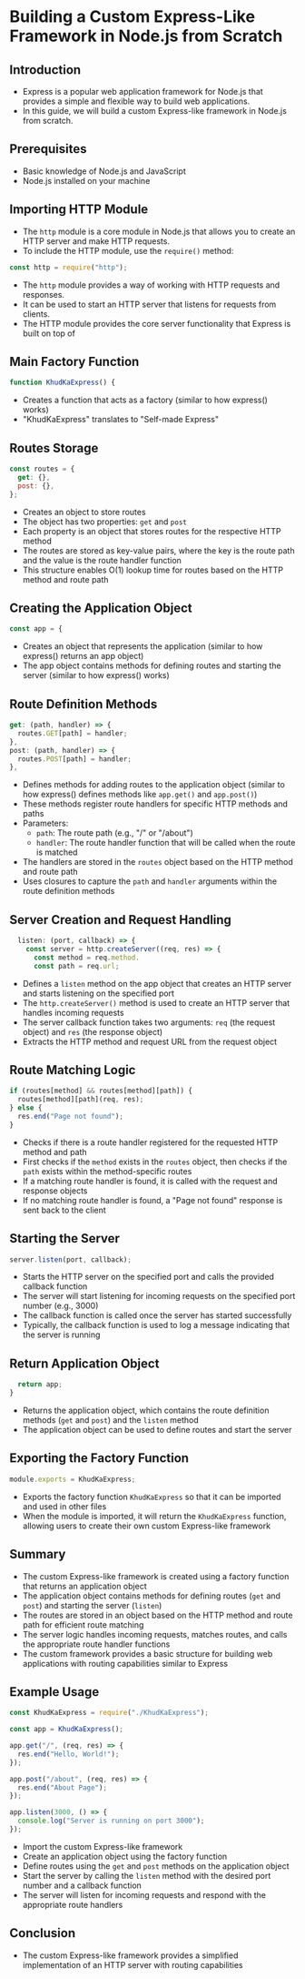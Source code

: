 # Building a Custom Express-Like Framework in Node.js from Scratch

## Introduction

- Express is a popular web application framework for Node.js that provides a simple and flexible way to build web applications.
- In this guide, we will build a custom Express-like framework in Node.js from scratch.

## Prerequisites

- Basic knowledge of Node.js and JavaScript
- Node.js installed on your machine

## Importing HTTP Module

- The `http` module is a core module in Node.js that allows you to create an HTTP server and make HTTP requests.
- To include the HTTP module, use the `require()` method:

```javascript
const http = require("http");
```

- The `http` module provides a way of working with HTTP requests and responses.
- It can be used to start an HTTP server that listens for requests from clients.
- The HTTP module provides the core server functionality that Express is built on top of

## Main Factory Function

```javascript
function KhudKaExpress() {
```

- Creates a function that acts as a factory (similar to how express() works)
- "KhudKaExpress" translates to "Self-made Express"

## Routes Storage

```javascript
const routes = {
  get: {},
  post: {},
};
```

- Creates an object to store routes
- The object has two properties: `get` and `post`
- Each property is an object that stores routes for the respective HTTP method
- The routes are stored as key-value pairs, where the key is the route path and the value is the route handler function
- This structure enables O(1) lookup time for routes based on the HTTP method and route path

## Creating the Application Object

```javascript
const app = {
```

- Creates an object that represents the application (similar to how express() returns an app object)
- The app object contains methods for defining routes and starting the server (similar to how express() works)

## Route Definition Methods

```javascript
get: (path, handler) => {
  routes.GET[path] = handler;
},
post: (path, handler) => {
  routes.POST[path] = handler;
},
```

- Defines methods for adding routes to the application object (similar to how express() defines methods like `app.get()` and `app.post()`)
- These methods register route handlers for specific HTTP methods and paths
- Parameters:
  - `path`: The route path (e.g., "/" or "/about")
  - `handler`: The route handler function that will be called when the route is matched
- The handlers are stored in the `routes` object based on the HTTP method and route path
- Uses closures to capture the `path` and `handler` arguments within the route definition methods

## Server Creation and Request Handling

```javascript
  listen: (port, callback) => {
    const server = http.createServer((req, res) => {
      const method = req.method.
      const path = req.url;
```

- Defines a `listen` method on the app object that creates an HTTP server and starts listening on the specified port
- The `http.createServer()` method is used to create an HTTP server that handles incoming requests
- The server callback function takes two arguments: `req` (the request object) and `res` (the response object)
- Extracts the HTTP method and request URL from the request object

## Route Matching Logic

```javascript
if (routes[method] && routes[method][path]) {
  routes[method][path](req, res);
} else {
  res.end("Page not found");
}
```

- Checks if there is a route handler registered for the requested HTTP method and path
- First checks if the `method` exists in the `routes` object, then checks if the `path` exists within the method-specific routes
- If a matching route handler is found, it is called with the request and response objects
- If no matching route handler is found, a "Page not found" response is sent back to the client

## Starting the Server

```javascript
server.listen(port, callback);
```

- Starts the HTTP server on the specified port and calls the provided callback function
- The server will start listening for incoming requests on the specified port number (e.g., 3000)
- The callback function is called once the server has started successfully
- Typically, the callback function is used to log a message indicating that the server is running

## Return Application Object

```javascript
  return app;
}
```

- Returns the application object, which contains the route definition methods (`get` and `post`) and the `listen` method
- The application object can be used to define routes and start the server

## Exporting the Factory Function

```javascript
module.exports = KhudKaExpress;
```

- Exports the factory function `KhudKaExpress` so that it can be imported and used in other files
- When the module is imported, it will return the `KhudKaExpress` function, allowing users to create their own custom Express-like framework

## Summary

- The custom Express-like framework is created using a factory function that returns an application object
- The application object contains methods for defining routes (`get` and `post`) and starting the server (`listen`)
- The routes are stored in an object based on the HTTP method and route path for efficient route matching
- The server logic handles incoming requests, matches routes, and calls the appropriate route handler functions
- The custom framework provides a basic structure for building web applications with routing capabilities similar to Express

## Example Usage

```javascript
const KhudKaExpress = require("./KhudKaExpress");

const app = KhudKaExpress();

app.get("/", (req, res) => {
  res.end("Hello, World!");
});

app.post("/about", (req, res) => {
  res.end("About Page");
});

app.listen(3000, () => {
  console.log("Server is running on port 3000");
});
```

- Import the custom Express-like framework
- Create an application object using the factory function
- Define routes using the `get` and `post` methods on the application object
- Start the server by calling the `listen` method with the desired port number and a callback function
- The server will listen for incoming requests and respond with the appropriate route handlers

## Conclusion

- The custom Express-like framework provides a simplified implementation of an HTTP server with routing capabilities
